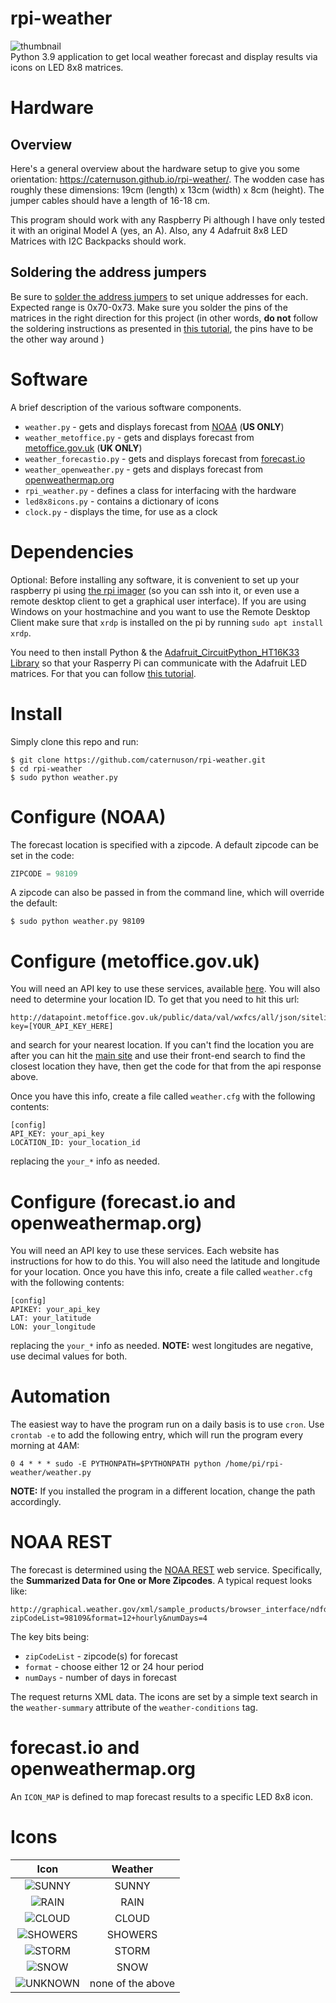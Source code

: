 
# rpi-weather
![thumbnail](http://caternuson.github.io/rpi-weather/static/rpi-weather-thumb.jpg)<br/>
Python 3.9 application to get local weather forecast and display results
via icons on LED 8x8 matrices.

# Hardware

## Overview
Here's a general overview about the hardware setup to give you some orientation: https://caternuson.github.io/rpi-weather/. The wodden case has roughly these dimensions: 19cm (length) x 13cm (width) x 8cm (height). The jumper cables should have a length of 16-18 cm.

This program should work with any Raspberry Pi although I have only tested it with an original Model A (yes, an A). Also, any 4 Adafruit 8x8 LED Matrices with I2C Backpacks should work.

## Soldering the address jumpers
Be sure to [solder the address jumpers](https://learn.adafruit.com/adafruit-led-backpack/changing-i2c-address#changing-addresses-706265) to set unique addresses for each. Expected range is 0x70-0x73. Make sure you solder the pins of the matrices in the right direction for this project (in other words, **do not** follow the soldering instructions as presented in [this tutorial](https://learn.adafruit.com/adafruit-led-backpack/0-8-8x8-matrix-assembly), the pins have to be the other way around )
# Software
A brief description of the various software components.
* ```weather.py``` - gets and displays forecast from [NOAA](http://graphical.weather.gov/xml/rest.php) (**US ONLY**)
* ```weather_metoffice.py``` - gets and displays forecast from [metoffice.gov.uk](http://metoffice.gov.uk) (**UK ONLY**)
* ```weather_forecastio.py``` - gets and displays forecast from [forecast.io](http://forecast.io)
* ```weather_openweather.py``` - gets and displays forecast from [openweathermap.org](http://openweathermap.org)
* ```rpi_weather.py``` - defines a class for interfacing with the hardware
* ```led8x8icons.py``` - contains a dictionary of icons
* ```clock.py``` - displays the time, for use as a clock
# Dependencies

Optional: Before installing any software, it is convenient to set up  your raspberry pi using [the rpi imager](https://learn.adafruit.com/raspberry-pi-zero-creation/using-rpi-imager) (so you can ssh into it, or even use a remote desktop client to get a graphical user interface). If you are using Windows on your hostmachine and you want to use the Remote Desktop Client make sure that `xrdp` is installed on the pi by running `sudo apt install xrdp`.

You need to then install Python & the [Adafruit_CircuitPython_HT16K33 Library](https://github.com/adafruit/Adafruit_CircuitPython_HT16K33#installing-from-pypi) so that your Rasperry Pi can communicate with the Adafruit LED matrices. For that you can follow [this tutorial](https://learn.adafruit.com/adafruit-led-backpack/0-8-8x8-matrix-python-wiring-and-setup). 


# Install
Simply clone this repo and run:
```
$ git clone https://github.com/caternuson/rpi-weather.git
$ cd rpi-weather
$ sudo python weather.py
```

# Configure (NOAA)
The forecast location is specified with a zipcode. A default zipcode can be
set in the code:
```python
ZIPCODE = 98109
```
A zipcode can also be passed in from the command line, which will override the
default:
```
$ sudo python weather.py 98109
```

# Configure (metoffice.gov.uk)
You will need an API key to use these services, available [here](http://www.metoffice.gov.uk/datapoint/API).
You will also need to determine your location ID. To get that you need to hit this url:
```
http://datapoint.metoffice.gov.uk/public/data/val/wxfcs/all/json/sitelist?key=[YOUR_API_KEY_HERE]
```
and search for your nearest location. If you can't find the location you are after you can hit the [main site](http://www.metoffice.gov.uk) and use their front-end search to find the closest location they have,
then get the code for that from the api response above.

Once you have this info, create a file called ```weather.cfg```
with the following contents:
```
[config]
API_KEY: your_api_key
LOCATION_ID: your_location_id
```
replacing the ```your_*``` info as needed.

# Configure (forecast.io and openweathermap.org)
You will need an API key to use these services. Each website has instructions
for how to do this. You will also need the latitude and longitude for your
location. Once you have this info, create a file called ```weather.cfg```
with the following contents:
```
[config]
APIKEY: your_api_key
LAT: your_latitude
LON: your_longitude
```
replacing the ```your_*``` info as needed. **NOTE:** west longitudes are negative,
use decimal values for both.

# Automation
The easiest way to have the program run on a daily basis is to use ```cron```.
Use ```crontab -e``` to add the following entry, which will run the program
every morning at 4AM:
```
0 4 * * * sudo -E PYTHONPATH=$PYTHONPATH python /home/pi/rpi-weather/weather.py
```
**NOTE:** If you installed the program in a different location, change the path
accordingly.

# NOAA REST
The forecast is determined using the [NOAA REST](http://graphical.weather.gov/xml/rest.php)
web service. Specifically, the **Summarized Data for One or More Zipcodes**. A
typical request looks like:
```
http://graphical.weather.gov/xml/sample_products/browser_interface/ndfdBrowserClientByDay.php?zipCodeList=98109&format=12+hourly&numDays=4
```
The key bits being:
* ```zipCodeList``` - zipcode(s) for forecast
* ```format``` - choose either 12 or 24 hour period
* ```numDays``` - number of days in forecast

The request returns XML data. The icons are set by a simple text search in the
```weather-summary``` attribute of the ```weather-conditions``` tag.

# forecast.io and openweathermap.org
An ```ICON_MAP``` is defined to map forecast results to a specific LED 8x8 icon.

# Icons
| Icon | Weather  |
| :---: | :---: |
| ![SUNNY](http://caternuson.github.io/rpi-weather/static/SUNNY.jpg) | SUNNY |
| ![RAIN](http://caternuson.github.io/rpi-weather/static/RAIN.jpg) | RAIN |
| ![CLOUD](http://caternuson.github.io/rpi-weather/static/CLOUD.jpg) | CLOUD |
| ![SHOWERS](http://caternuson.github.io/rpi-weather/static/SHOWERS.jpg) | SHOWERS |
| ![STORM](http://caternuson.github.io/rpi-weather/static/STORM.jpg) | STORM |
| ![SNOW](http://caternuson.github.io/rpi-weather/static/SNOW.jpg) | SNOW |
| ![UNKNOWN](http://caternuson.github.io/rpi-weather/static/UNKNOWN.jpg) | none of the above |
